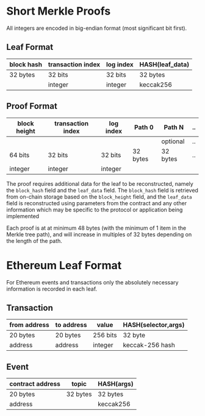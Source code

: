 # Short Merkle Proofs

All integers are encoded in big-endian format (most significant bit first).

## Leaf Format

| block hash | transaction index | log index | HASH(leaf_data) |
| ---------- | ----------------- | --------- | --------------- |
|  32 bytes  |      32 bits      |  32 bits  |    32 bytes     |
|            |      integer      |  integer  |    keccak256    |

## Proof Format

| block height | transaction index | log index |  Path 0  |  Path N  | .. |
| ------------ | ----------------- | --------- | -------- | -------- | -- |
|              |                   |           |          | optional | .. |
|   64 bits    |      32 bits      |  32 bits  | 32 bytes | 32 bytes | .. |
|   integer    |      integer      |  integer  |          |          |    |


The proof requires additional data for the leaf to be reconstructed, namely the `block_hash` field and the `leaf_data` field. The `block_hash` field is retrieved from on-chain storage based on the `block_height` field, and the `leaf_data` field is reconstructed using parameters from the contract and any other information which may be specific to the protocol or application being implemented

Each proof is at at minimum 48 bytes (with the minimum of 1 item in the Merkle tree path), and will increase in multiples of 32 bytes depending on the length of the path.


# Ethereum Leaf Format

For Ethereum events and transactions only the absolutely necessary information is recorded in each leaf.

## Transaction

| from address | to address |  value   | HASH(selector,args) |
| ------------ | ---------- | -------- | ------------------- |
|  20 bytes    |  20 bytes  | 256 bits |       32 byte       |
|  address     |  address   | integer  |   keccak-256 hash   |

## Event

| contract address |   topic   |  HASH(args) |
| ---------------- | --------- | ----------- |
|     20 bytes     |  32 bytes |   32 bytes  |
|     address      |           |   keccak256 |
